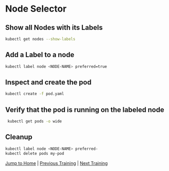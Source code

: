 # Node Selector

## Show all Nodes with its Labels

```bash
kubectl get nodes --show-labels
```

## Add a Label to a node

```bash
kubectl label node <NODE-NAME> preferred=true
```

## Inspect and create the pod

```bash
kubectl create -f pod.yaml
```

## Verify that the pod is running on the labeled node

```bash
 kubectl get pods -o wide
```

## Cleanup

```bash
kubectl label node <NODE-NAME> preferred-
kubectl delete pods my-pod
```

[Jump to Home](../README.md) | [Previous Training](../18_cronjobs/README.md) | [Next Training](../20_scheduling-affinity/README.md)